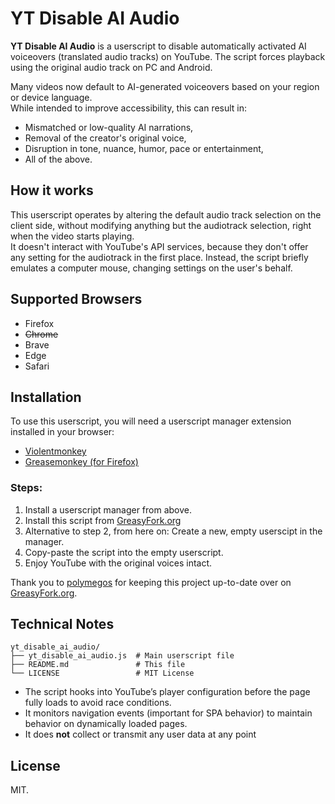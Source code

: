 # YT Disable AI Audio

**YT Disable AI Audio** is a userscript to disable automatically activated AI voiceovers (translated audio tracks) on YouTube. 
The script forces playback using the original audio track on PC and Android.

Many videos now default to AI-generated voiceovers based on your region or device language.<br>
While intended to improve accessibility, this can result in:

- Mismatched or low-quality AI narrations,
- Removal of the creator's original voice,
- Disruption in tone, nuance, humor, pace or entertainment,
- All of the above.

## How it works

This userscript operates by altering the default audio track selection on the client side, without modifying anything but the audiotrack selection, right when the video starts playing.<br>
It doesn't interact with YouTube's API services, because they don't offer any setting for the audiotrack in the first place. Instead, the script briefly emulates a computer mouse, changing settings on the user's behalf.

## Supported Browsers

- Firefox
- ~~Chrome~~
- Brave
- Edge
- Safari

## Installation

To use this userscript, you will need a userscript manager extension installed in your browser:

- [Violentmonkey](https://violentmonkey.github.io/)
- [Greasemonkey (for Firefox)](https://addons.mozilla.org/en-US/firefox/addon/greasemonkey/)

### Steps:

1. Install a userscript manager from above.
2. Install this script from [GreasyFork.org](https://greasyfork.org/scripts/540430-yt-disable-ai-audio)
3. Alternative to step 2, from here on: Create a new, empty userscipt in the manager.
4. Copy-paste the script into the empty userscript.
5. Enjoy YouTube with the original voices intact.

Thank you to [polymegos](https://github.com/polymegos) for keeping this project up-to-date over on [GreasyFork.org](https://greasyfork.org/scripts/540430-yt-disable-ai-audio).

## Technical Notes

```
yt_disable_ai_audio/
├── yt_disable_ai_audio.js  # Main userscript file
├── README.md               # This file
└── LICENSE                 # MIT License
```

- The script hooks into YouTube’s player configuration before the page fully loads to avoid race conditions.
- It monitors navigation events (important for SPA behavior) to maintain behavior on dynamically loaded pages.
- It does **not** collect or transmit any user data at any point

## License

MIT.
